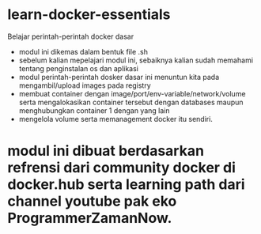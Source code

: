 # learn-docker-essentials
Belajar perintah-perintah docker dasar

- modul ini dikemas dalam bentuk file .sh
- sebelum kalian mepelajari modul ini, sebaiknya kalian sudah memahami tentang penginstalan os dan aplikasi
- modul perintah-perintah dosker dasar ini menuntun kita pada mengambil/upload images pada registry
- membuat container dengan image/port/env-variable/network/volume serta mengalokasikan container tersebut dengan databases maupun menghubungkan container 1 dengan yang lain
- mengelola volume serta memanagement docker itu sendiri.

# modul ini dibuat berdasarkan refrensi dari community docker di docker.hub serta learning path dari channel youtube pak eko ProgrammerZamanNow.
